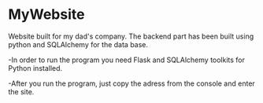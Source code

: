 # MyWebsite
Website built for my dad's company. The backend part has been built using python and SQLAlchemy for the data base.

-In order to run the program you need Flask and SQLAlchemy toolkits for Python installed.

-After you run the program, just copy the adress from the console and enter the site.
